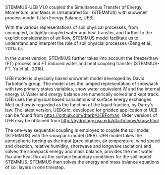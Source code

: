 STEMMUS-UEB V1.0 coupled the Simultaneous Transfer of Energy, Momentum, and Mass in Unsaturated Soil (STEMMUS) with snowmelt process model (Utah Energy Balance, UEB). 

With the various representations of soil physical processes, from uncoupled, to tightly coupled water and heat transfer, and further to the explicit consideration of air flow, 
STEMMUS model facilitate us to understand and interpret the role of soil physcial processes (Zeng et al., 2011a,b). 

In the curret version, STEMMUS further takes into account the freeze/thaw (FT) process and FT induced water and heat coupling transfer (STEMMUS-FT, Yu et al., 2018). 

UEB model is physcially based snowmelt model developed by David Tarboton's group. The model uses the lumped representation of snowpack with two primary states variables,
snow water equivalent W and the internal energy U. Water and energy balance are numerically solved and kept track. UEB uses the physical based calculations of surface energy exchanges. Melt outflow is regarded as the function of the liquid fraction, by Darcy's law. The latest version, UEBGrid, developed for gridded application of UEB can be found from https://github.com/dtarb/UEBFortran. Older versions of UEB may be obtained from http://hydrology.usu.edu/dtarb/snow/snow.html

The one-way sequential coupling is employed to couple the soil model (STEMMUS) with the snowpack model (UEB). UEB model takes the atmospheric forcing as the input (precipitation, air temperature, wind speed and direction, relative humidity, shortwave and longwave radiation) and solves the snowpack energy and mass balance, provides the melt water flux and heat flux as the surface boundary conditions for the soil model STEMMUS. STEMMUS then solves the energy and mass balance equations of soil layers in one timestep.

